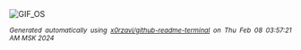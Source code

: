 <div align="justify">
<picture>
    <source media="(prefers-color-scheme: dark)" srcset="https://i.ibb.co/vjHX346/output-gif.gif">
    <source media="(prefers-color-scheme: light)" srcset="https://i.ibb.co/vjHX346/output-gif.gif">
    <img alt="GIF_OS" src="https://i.ibb.co/vjHX346/output-gif.gif">
</picture>

<sub><i>Generated automatically using [x0rzavi/github-readme-terminal](https://github.com/x0rzavi/github-readme-terminal) on Thu Feb 08 03:57:21 AM MSK 2024</i></sub>

</div>

<!-- Image deletion URL: https://ibb.co/tJ4LqpT/86c6867b18984f841477375374c4d74e -->